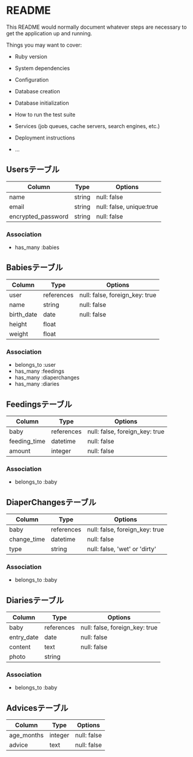 # README

This README would normally document whatever steps are necessary to get the
application up and running.

Things you may want to cover:

* Ruby version

* System dependencies

* Configuration

* Database creation

* Database initialization

* How to run the test suite

* Services (job queues, cache servers, search engines, etc.)

* Deployment instructions

* ...


## Usersテーブル

| Column             | Type   | Options                  |
|--------------------|--------|--------------------------|
| name               | string | null: false              |
| email              | string | null: false, unique:true |
| encrypted_password | string | null: false              |

### Association

- has_many :babies

## Babiesテーブル

| Column     | Type       | Options                        |
|------------|------------|--------------------------------|
| user       | references | null: false, foreign_key: true |
| name       | string     | null: false                    |
| birth_date | date       | null: false                    |
| height     | float      |                                |
| weight     | float      |                                |

### Association

- belongs_to :user
- has_many :feedings
- has_many :diaperchanges
- has_many :diaries

## Feedingsテーブル

| Column       | Type       | Options                        |
|--------------|------------|--------------------------------|
| baby         | references | null: false, foreign_key: true |
| feeding_time | datetime   | null: false                    |
| amount       | integer    | null: false                    |

### Association

- belongs_to :baby

## DiaperChangesテーブル

| Column      | Type       | Options                        |
|-------------|------------|--------------------------------|
| baby        | references | null: false, foreign_key: true |
| change_time | datetime   | null: false                    |
| type        | string     | null: false, 'wet' or 'dirty'  |

### Association

- belongs_to :baby

## Diariesテーブル

| Column     | Type       | Options                        |
|------------|------------|--------------------------------|
| baby       | references | null: false, foreign_key: true |
| entry_date | date       | null: false                    |
| content    | text       | null: false                    |
| photo      | string     |                                |

### Association

- belongs_to :baby

## Advicesテーブル

| Column     | Type    | Options     |
|------------|---------|-------------|
| age_months | integer | null: false |
| advice     | text    | null: false |


